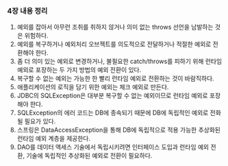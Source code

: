 ### 4장 내용 정리

1. 예외를 잡아서 아무런 조취를 취하지 않거나 의미 없는 throws 선언을 남발하는 것은 위험하다.
2. 예외를 복구하거나 예외처리 오브젝트를 의도적으로 전달하거나 적절한 예외로 전환해야 한다.
3. 좀 더 의미 있는 예외로 변경하거나, 불필요한 catch/throws를 피하기 위해 런타임 예외로 포장하는 두 가지 방법의 예외 전환이 있다.
4. 복구할 수 없는 예외는 가능한 한 빨리 런타임 예외로 전환하는 것이 바람직하다.
5. 애플리케이션의 로직을 담기 위한 예외는 체크 예외로 만든다.
6. JDBC의 SQLException은 대부분 복구할 수 없는 예외이므로 런타임 예외로 포장해야 한다.
7. SQLException의 에러 코드는 DB에 종속되기 때문에 DB에 독립적인 예외로 전화될 필요가 있다.
8. 스프링은 DataAccessException을 통해 DB에 독립적으로 적용 가능한 추상화된 런타임 예외 계층을 제공한다.
9. DAO를 데이터 액세스 기술에서 독립시키려면 인터페이스 도입과 런타임 예외 전환, 기술에 독립적인 추상화된 예외로 전환이 필요하다.